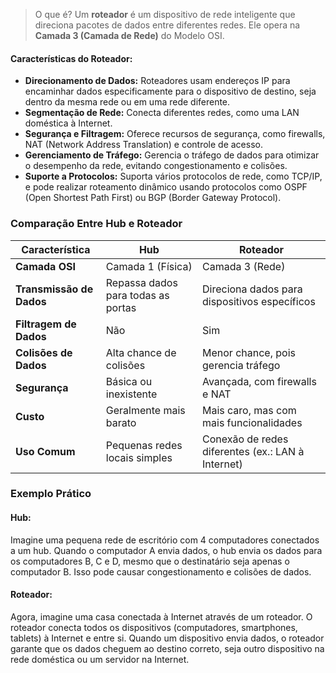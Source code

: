 > O que é?
> Um **roteador** é um dispositivo de rede inteligente que direciona pacotes de dados entre diferentes redes. Ele opera na **Camada 3 (Camada de Rede)** do Modelo OSI.

#### Características do Roteador:
- **Direcionamento de Dados:** 
	Roteadores usam endereços IP para encaminhar dados especificamente para o dispositivo de destino, seja dentro da mesma rede ou em uma rede diferente.
- **Segmentação de Rede:** 
	Conecta diferentes redes, como uma LAN doméstica à Internet.
- **Segurança e Filtragem:** 
	Oferece recursos de segurança, como firewalls, NAT (Network Address Translation) e controle de acesso.
- **Gerenciamento de Tráfego:** 
	Gerencia o tráfego de dados para otimizar o desempenho da rede, evitando congestionamento e colisões.
- **Suporte a Protocolos:** 
	Suporta vários protocolos de rede, como TCP/IP, e pode realizar roteamento dinâmico usando protocolos como OSPF (Open Shortest Path First) ou BGP (Border Gateway Protocol).

### Comparação Entre Hub e Roteador

|Característica|Hub|Roteador|
|---|---|---|
|**Camada OSI**|Camada 1 (Física)|Camada 3 (Rede)|
|**Transmissão de Dados**|Repassa dados para todas as portas|Direciona dados para dispositivos específicos|
|**Filtragem de Dados**|Não|Sim|
|**Colisões de Dados**|Alta chance de colisões|Menor chance, pois gerencia tráfego|
|**Segurança**|Básica ou inexistente|Avançada, com firewalls e NAT|
|**Custo**|Geralmente mais barato|Mais caro, mas com mais funcionalidades|
|**Uso Comum**|Pequenas redes locais simples|Conexão de redes diferentes (ex.: LAN à Internet)|
### Exemplo Prático

#### Hub:

Imagine uma pequena rede de escritório com 4 computadores conectados a um hub. Quando o computador A envia dados, o hub envia os dados para os computadores B, C e D, mesmo que o destinatário seja apenas o computador B. Isso pode causar congestionamento e colisões de dados.

#### Roteador:

Agora, imagine uma casa conectada à Internet através de um roteador. O roteador conecta todos os dispositivos (computadores, smartphones, tablets) à Internet e entre si. Quando um dispositivo envia dados, o roteador garante que os dados cheguem ao destino correto, seja outro dispositivo na rede doméstica ou um servidor na Internet.